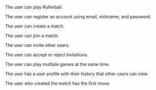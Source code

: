 The user can play Rollerball. 

The user can register an account using email, nickname, and password.

The user can create a match.

The user can join a match. 

The user can invite other users. 

The user can accept or reject invitations.

The user can play multiple games at the same time.

The user has a user profile with their history that other users can view.

The user who created the match has the first move.








